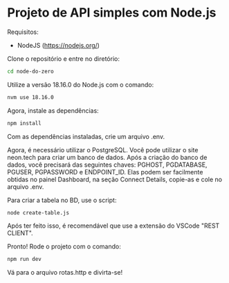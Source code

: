 # Projeto de API simples com Node.js

Requisitos:
- NodeJS (https://nodejs.org/)

Clone o repositório e entre no diretório:
```bash
cd node-do-zero
```

Utilize a versão 18.16.0 do Node.js com o comando:

```bash
nvm use 18.16.0
```
Agora, instale as dependências:

```bash
npm install
```
Com as dependências instaladas, crie um arquivo .env.

Agora, é necessário utilizar o PostgreSQL. Você pode utilizar o site neon.tech para criar um banco de dados. Após a criação do banco de dados, você precisará das seguintes chaves: PGHOST, PGDATABASE, PGUSER, PGPASSWORD e ENDPOINT_ID. Elas podem ser facilmente obtidas no painel Dashboard, na seção Connect Details, copie-as e cole no arquivo .env.

Para criar a tabela no BD, use o script:

```bash
node create-table.js
```

Após ter feito isso, é recomendável que use a extensão do VSCode "REST CLIENT".

Pronto! Rode o projeto com o comando:

```bash
npm run dev
```

Vá para o arquivo rotas.http e divirta-se!
